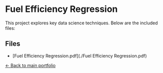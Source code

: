 # Fuel Efficiency Regression

This project explores key data science techniques. Below are the included files:

## Files
- [Fuel Efficiency Regression.pdf](./Fuel Efficiency Regression.pdf)

[← Back to main portfolio](../index.md)
